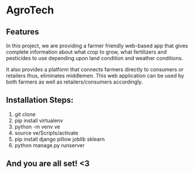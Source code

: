 # AgroTech



## Features



 In this project, we are providing a farmer friendly web-based app that gives complete information about what crop to grow, what fertilizers and pesticides to use depending upon land condition and weather conditions.
 
 It also provides a platform that connects farmers directly to consumers or retailers thus, eliminates middlemen. This web application can be used by both farmers as well as retailers/consumers accordingly.
 

 
 ## Installation Steps:
 
 1. git clone 
 2. pip install virtualenv
 3. python -m venv ve
 4. source ve/Scripts/activate
 5. pip install django pillow joblib sklearn
 6. python manage.py runserver

## And you are all set! <3
